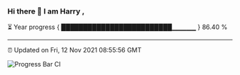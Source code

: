 ### Hi there 👋 I am Harry , 

⏳ Year progress { █████████████████████████▁▁▁▁▁ } 86.40 %

---

⏰ Updated on Fri, 12 Nov 2021 08:55:56 GMT

![Progress Bar CI](https://github.com/duykhang68/duykhang68/workflows/Progress%20Bar%20CI/badge.svg)
